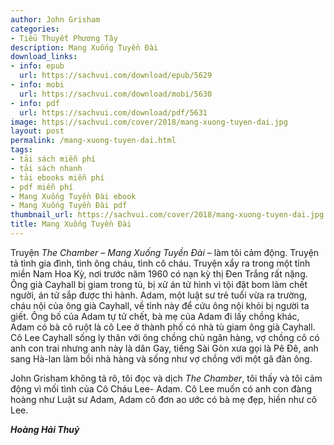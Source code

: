 ```yaml
---
author: John Grisham
categories:
- Tiểu Thuyết Phương Tây
description: Mang Xuống Tuyền Đài
download_links:
- info: epub
  url: https://sachvui.com/download/epub/5629
- info: mobi
  url: https://sachvui.com/download/mobi/5630
- info: pdf
  url: https://sachvui.com/download/pdf/5631
image: https://sachvui.com/cover/2018/mang-xuong-tuyen-dai.jpg
layout: post
permalink: /mang-xuong-tuyen-dai.html
tags:
- tải sách miễn phí
- tải sách nhanh
- tải ebooks miễn phí
- pdf miễn phí
- Mang Xuống Tuyền Đài ebook
- Mang Xuống Tuyền Đài pdf
thumbnail_url: https://sachvui.com/cover/2018/mang-xuong-tuyen-dai.jpg
title: Mang Xuống Tuyền Đài
---
```


 <div class="item-desc text-justify"> <p>Truyện <em>The Chamber – Mang Xuống Tuyền Ðài</em> – làm tôi cảm động. Truyện tả tình gia đình, tình ông cháu, tình cô cháu. Truyện xẩy ra trong một tỉnh miền Nam Hoa Kỳ, nơi trước năm 1960 có nạn kỳ thị Ðen Trắng rất nặng. Ông già Cayhall bị giam trong tù, bị xử án tử hình vì tội đặt bom làm chết người, án tử sắp được thi hành. Adam, một luật sư trẻ tuổi vừa ra trường, cháu nội của ông già Cayhall, về tỉnh này để cứu ông nội khỏi bị người ta giết. Ông bố của Adam tự tử chết, bà mẹ của Adam đi lấy chồng khác, Adam có bà cô ruột là cô Lee ở thành phố có nhà tù giam ông già Cayhall. Cô Lee Cayhall sống ly thân với ông chồng chủ ngân hàng, vợ chồng cô có anh con trai nhưng anh này là dân Gay, tiếng Sài Gòn xưa gọi là Pê Ðê, anh sang Hà-lan làm bồi nhà hàng và sống như vợ chồng với một gã đàn ông.</p><p>John Grisham không tả rõ, tôi đọc và dịch <em>The Chamber</em>, tôi thấy và tôi cảm động vì mối tình của Cô Cháu Lee- Adam. Cô Lee muốn có anh con đàng hoàng như Luật sư Adam, Adam cô đơn ao ước có bà mẹ đẹp, hiền như cô Lee.</p><p><em><strong>Hoàng Hải Thuỷ</strong></em></p> </div>